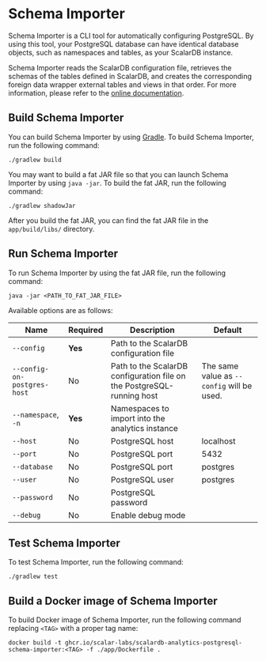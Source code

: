 # Schema Importer

Schema Importer is a CLI tool for automatically configuring PostgreSQL. By using this tool, your PostgreSQL database can have identical database objects, such as namespaces and tables, as your ScalarDB instance.

Schema Importer reads the ScalarDB configuration file, retrieves the schemas of the tables defined in ScalarDB, and creates the corresponding foreign data wrapper external tables and views in that order. For more information, please refer to the [online documentation](https://scalardb.scalar-labs.com/docs/latest/scalardb-analytics-postgresql/getting-started/).

## Build Schema Importer

You can build Schema Importer by using [Gradle](https://scalardb.scalar-labs.com/docs/latest/scalardb-analytics-postgresql/getting-started/). To build Schema Importer, run the following command:

```console
./gradlew build
```

You may want to build a fat JAR file so that you can launch Schema Importer by using `java -jar`. To build the fat JAR, run the following command:

   ```console
   ./gradlew shadowJar
   ```

After you build the fat JAR, you can find the fat JAR file in the `app/build/libs/` directory.

## Run Schema Importer

To run Schema Importer by using the fat JAR file, run the following command:

```console
java -jar <PATH_TO_FAT_JAR_FILE>
```
Available options are as follows: 

| Name                        | Required | Description                                                            | Default                                    |
| --------------------------- | -------- | ---------------------------------------------------------------------- | ------------------------------------------ |
| `--config`                  | **Yes**  | Path to the ScalarDB configuration file                                |                                            |
| `--config-on-postgres-host` | No       | Path to the ScalarDB configuration file on the PostgreSQL-running host | The same value as `--config` will be used. |
| `--namespace`, `-n`         | **Yes**  | Namespaces to import into the analytics instance                       |                                            |
| `--host`                    | No       | PostgreSQL host                                                        | localhost                                  |
| `--port`                    | No       | PostgreSQL port                                                        | 5432                                       |
| `--database`                | No       | PostgreSQL port                                                        | postgres                                   |
| `--user`                    | No       | PostgreSQL user                                                        | postgres                                   |
| `--password`                | No       | PostgreSQL password                                                    |                                            |
| `--debug`                   | No       | Enable debug mode                                                      |                                            |


## Test Schema Importer

To test Schema Importer, run the following command:

```console
./gradlew test
```

## Build a Docker image of Schema Importer


To build Docker image of Schema Importer, run the following command replacing `<TAG>` with a proper tag name:

```console
docker build -t ghcr.io/scalar-labs/scalardb-analytics-postgresql-schema-importer:<TAG> -f ./app/Dockerfile .
```
